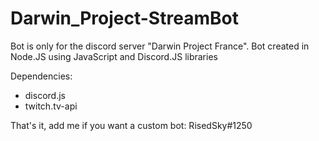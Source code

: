 # Darwin_Project-StreamBot
Bot is only for the discord server "Darwin Project France".
Bot created in Node.JS using JavaScript and Discord.JS libraries

Dependencies: 
- discord.js
- twitch.tv-api

That's it, add me if you want a custom bot: RisedSky#1250
